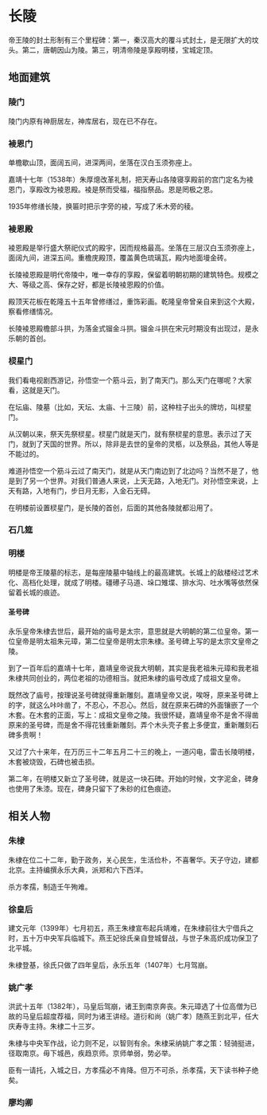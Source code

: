 # 长陵

帝王陵的封土形制有三个里程碑：第一，秦汉高大的覆斗式封土，是无限扩大的坟头。第二，唐朝因山为陵。第三，明清帝陵是享殿明楼，宝城定顶。

## 地面建筑

### 陵门

陵门内原有神厨居左，神库居右，现在已不存在。

### 裬恩门

单檐歇山顶，面阔五间，进深两间，坐落在汉白玉须弥座上。

嘉靖十七年（1538年）朱厚熜改革礼制，把天寿山各陵寝享殿前的宫门定名为裬恩门，享殿改为裬恩殿。裬是祭而受福，福指祭品。恩是罔极之恩。

1935年修缮长陵，换匾时把示字旁的裬，写成了禾木旁的稜。

### 裬恩殿

裬恩殿是举行盛大祭祀仪式的殿宇，因而规格最高。坐落在三层汉白玉须弥座上，面阔九间，进深五间。重檐庑殿顶，覆盖黄色琉璃瓦，殿内地面墁金砖。

长陵裬恩殿是明代帝陵中，唯一幸存的享殿，保留着明朝初期的建筑特色。规模之大、等级之高、保存之好，都是长陵裬恩殿的价值。

殿顶天花板在乾隆五十五年曾修缮过，重饰彩画。乾隆皇帝曾亲自来到这个大殿，察看修缮情况。

长陵裬恩殿檐部斗拱，为落金式镏金斗拱。镏金斗拱在宋元时期没有出现过，是永乐朝的首创。

### 棂星门

我们看电视剧西游记，孙悟空一个筋斗云，到了南天门。那么天门在哪呢？大家看，这就是天门。

在坛庙、陵墓（比如，天坛、太庙、十三陵）前，这种柱子出头的牌坊，叫棂星门。

从汉朝以来，祭天先祭棂星。棂星门就是天门，就有祭棂星的意思。表示过了天门，就到了天国的世界。所以，除非是去世的皇帝的灵柩，以及祭品，其他人等是不能过的。

难道孙悟空一个筋斗云过了南天门，就是从天门南边到了北边吗？当然不是了，他是到了另一个世界。对我们普通人来说，上天无路，入地无门。对孙悟空来说，上天有路，入地有门，步日月无影，入金石无碍。

在明楼前设置棂星门，是长陵的首创，后面的其他各陵就都沿用了。

### 石几筵

### 明楼

明楼是帝王陵墓的标志，是每座陵墓中轴线上的最高建筑。长城上的敌楼经过艺术化、高档化处理，就成了明楼。礓礤子马道、垛口雉堞、排水沟、吐水嘴等依然保留着长城的痕迹。

#### 圣号碑

永乐皇帝朱棣去世后，最开始的庙号是太宗，意思就是大明朝的第二位皇帝。第一位皇帝是明太祖朱元璋，第二位皇帝是明太宗朱棣。圣号碑上写的是太宗文皇帝之陵。

到了一百年后的嘉靖十七年，嘉靖皇帝说我大明朝，其实是我老祖朱元璋和我老祖朱棣共同创业的，两位老祖的功德相当。就把朱棣的庙号改成了成祖文皇帝。

既然改了庙号，按理说圣号碑就得重新雕刻。嘉靖皇帝又说，唉呀，原来圣号碑上的字，就这么咔咔凿了，不忍心，不忍心。然后，就在原来石碑的外面镶嵌了一个木套。在木套的正面，写上：成祖文皇帝之陵。我很怀疑，嘉靖皇帝不是舍不得凿原来的圣号碑，而是舍不得花钱重新雕刻。弄个木头壳子套上多便宜，重新雕刻石碑多贵啊！

又过了六十来年，在万历三十二年五月二十三的晚上，一道闪电，雷击长陵明楼，木套被烧毁，石碑也被击损。

第二年，在明楼又新立了圣号碑，就是这一块石碑。开始的时候，文字泥金，碑身也使用了朱漆。现在，碑身只留下了朱砂的红色痕迹。

## 相关人物

### 朱棣

朱棣在位二十二年，勤于政务，关心民生，生活俭朴，不喜奢华。天子守边，建都北京。主持编撰永乐大典，派郑和六下西洋。

杀方孝孺，制造壬午殉难。

### 徐皇后

建文元年（1399年）七月初五，燕王朱棣宣布起兵靖难，在朱棣前往大宁借兵之时，五十万中央军兵临城下。燕王妃徐氏亲自登城督战，与世子朱高炽成功保卫了北平城。

朱棣登基，徐氏只做了四年皇后，永乐五年（1407年）七月驾崩。

### 姚广孝

洪武十五年（1382年），马皇后驾崩，诸王到南京奔丧。朱元璋选了十位高僧为已故的马皇后超度荐福，同时为诸王讲经。道衍和尚（姚广孝）随燕王到北平，任大庆寿寺主持。朱棣二十三岁。

朱棣与中央军作战，论力则不足，以智则有余。朱棣采纳姚广孝之策：轻骑挺进，径取南京。毋下城邑，疾趋京师。京师单弱，势必举。

臣有一请托，入城之日，方孝孺必不肯降。但万不可杀，杀孝孺，天下读书种子绝矣。


### 廖均卿